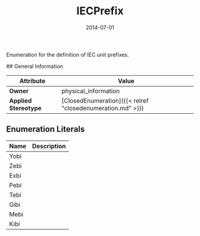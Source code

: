 ﻿---
title: IECPrefix
toc: false
type: specs
date: "2014-07-01"
draft: false
specification: VEC
version: 1.1.1
documentType: "Recommendation"
elementType: Class
classes:
  - IECPrefix
menu_name: vec-1.1.1
---
<p> Enumeration for the definition of IEC unit prefixes.      </p>
## General Information

| Attribute               | Value |
|-------------------------|-------|
| **Owner**               | physical_information |
| **Applied Stereotype**  | [ClosedEnumeration]({{< relref "closedenumeration.md" >}})<br/>  |

## Enumeration Literals
| Name          | **Description** |
|---------------|-----------------|
| Yobi |  |
| Zebi |  |
| Exbi |  |
| Pebi |  |
| Tebi |  |
| Gibi |  |
| Mebi |  |
| Kibi |  |
